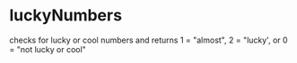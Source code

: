 # luckyNumbers
checks for lucky or cool numbers and returns 1 = "almost", 2 = "lucky', or 0 = "not lucky or cool"
